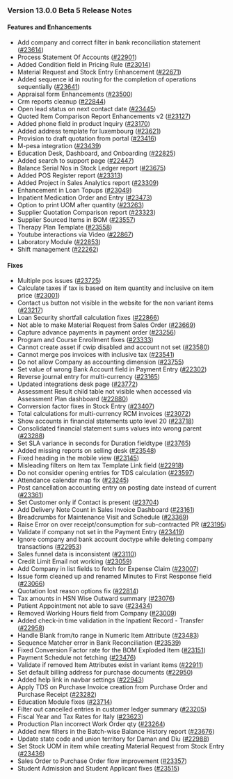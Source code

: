 ### Version 13.0.0 Beta 5 Release Notes

#### Features and Enhancements
- Add company and correct filter in bank reconciliation statement ([#23614](https://github.com/frappe/erpnext/pull/23614))
- Process Statement Of Accounts ([#22901](https://github.com/frappe/erpnext/pull/22901))
- Added Condition field in Pricing Rule ([#23014](https://github.com/frappe/erpnext/pull/23014))
- Material Request and Stock Entry Enhancement ([#22671](https://github.com/frappe/erpnext/pull/22671))
- Added sequence id in routing for the completion of operations sequentially ([#23641](https://github.com/frappe/erpnext/pull/23641))
- Appraisal form Enhancements ([#23500](https://github.com/frappe/erpnext/pull/23500))
- Crm reports cleanup ([#22844](https://github.com/frappe/erpnext/pull/22844))
- Open lead status on next contact date ([#23445](https://github.com/frappe/erpnext/pull/23445))
- Quoted Item Comparison Report Enhancements v2 ([#23127](https://github.com/frappe/erpnext/pull/23127))
- Added phone field in product Inquiry ([#23170](https://github.com/frappe/erpnext/pull/23170))
- Added address template for luxembourg ([#23621](https://github.com/frappe/erpnext/pull/23621))
- Provision to draft quotation from portal ([#23416](https://github.com/frappe/erpnext/pull/23416))
- M-pesa integration ([#23439](https://github.com/frappe/erpnext/pull/23439))
- Education Desk, Dashboard, and Onboarding ([#22825](https://github.com/frappe/erpnext/pull/22825))
- Added search to support page ([#22447](https://github.com/frappe/erpnext/pull/22447))
- Balance Serial Nos in Stock Ledger report ([#23675](https://github.com/frappe/erpnext/pull/23675))
- Added POS Register report ([#23313](https://github.com/frappe/erpnext/pull/23313))
- Added Project in Sales Analytics report ([#23309](https://github.com/frappe/erpnext/pull/23309))
- Enhancement in Loan Topups ([#23049](https://github.com/frappe/erpnext/pull/23049))
- Inpatient Medication Order and Entry ([#23473](https://github.com/frappe/erpnext/pull/23473))
- Option to print UOM after quantity ([#23263](https://github.com/frappe/erpnext/pull/23263))
- Supplier Quotation Comparison report ([#23323](https://github.com/frappe/erpnext/pull/23323))
- Supplier Sourced Items in BOM ([#23557](https://github.com/frappe/erpnext/pull/23557))
- Therapy Plan Template ([#23558](https://github.com/frappe/erpnext/pull/23558))
- Youtube interactions via Video  ([#22867](https://github.com/frappe/erpnext/pull/22867))
- Laboratory Module ([#22853](https://github.com/frappe/erpnext/pull/22853))
- Shift management ([#22262](https://github.com/frappe/erpnext/pull/22262))

#### Fixes
- Multiple pos issues ([#23725](https://github.com/frappe/erpnext/pull/23725))
- Calculate taxes if tax is based on item quantity and inclusive on item price ([#23001](https://github.com/frappe/erpnext/pull/23001))
- Contact us button not visible in the website for the non variant items ([#23217](https://github.com/frappe/erpnext/pull/23217))
- Loan Security shortfall calculation fixes ([#22866](https://github.com/frappe/erpnext/pull/22866))
- Not able to make Material Request from Sales Order ([#23669](https://github.com/frappe/erpnext/pull/23669))
- Capture advance payments in payment order ([#23256](https://github.com/frappe/erpnext/pull/23256))
- Program and Course Enrollment fixes ([#23333](https://github.com/frappe/erpnext/pull/23333))
- Cannot create asset if cwip disabled and account not set ([#23580](https://github.com/frappe/erpnext/pull/23580))
- Cannot merge pos invoices with inclusive tax ([#23541](https://github.com/frappe/erpnext/pull/23541))
- Do not allow Company as accounting dimension ([#23755](https://github.com/frappe/erpnext/pull/23755))
- Set value of wrong Bank Account field in Payment Entry ([#22302](https://github.com/frappe/erpnext/pull/22302))
- Reverse journal entry for multi-currency ([#23165](https://github.com/frappe/erpnext/pull/23165))
- Updated integrations desk page ([#23772](https://github.com/frappe/erpnext/pull/23772))
- Assessment Result child table not visible when accessed via Assessment Plan dashboard ([#22880](https://github.com/frappe/erpnext/pull/22880))
- Conversion factor fixes in Stock Entry ([#23407](https://github.com/frappe/erpnext/pull/23407))
- Total calculations for multi-currency RCM invoices ([#23072](https://github.com/frappe/erpnext/pull/23072))
- Show accounts in financial statements upto level 20 ([#23718](https://github.com/frappe/erpnext/pull/23718))
- Consolidated financial statement sums values into wrong parent ([#23288](https://github.com/frappe/erpnext/pull/23288))
- Set SLA variance in seconds for Duration fieldtype ([#23765](https://github.com/frappe/erpnext/pull/23765))
- Added missing reports on selling desk ([#23548](https://github.com/frappe/erpnext/pull/23548))
- Fixed heading in the mobile view ([#23145](https://github.com/frappe/erpnext/pull/23145))
- Misleading filters on Item tax Template Link field ([#22918](https://github.com/frappe/erpnext/pull/22918))
- Do not consider opening entries for TDS calculation ([#23597](https://github.com/frappe/erpnext/pull/23597))
- Attendance calendar map fix ([#23245](https://github.com/frappe/erpnext/pull/23245))
- Post cancellation accounting entry on posting date instead of current ([#23361](https://github.com/frappe/erpnext/pull/23361))
- Set Customer only if Contact is present ([#23704](https://github.com/frappe/erpnext/pull/23704))
- Add Delivery Note Count in Sales Invoice Dashboard ([#23161](https://github.com/frappe/erpnext/pull/23161))
- Breadcrumbs for Maintenance Visit and Schedule ([#23369](https://github.com/frappe/erpnext/pull/23369))
- Raise Error on over receipt/consumption for sub-contracted PR ([#23195](https://github.com/frappe/erpnext/pull/23195))
- Validate if company not set in the Payment Entry ([#23419](https://github.com/frappe/erpnext/pull/23419))
- Ignore company and bank account doctype while deleting company transactions ([#22953](https://github.com/frappe/erpnext/pull/22953))
- Sales funnel data is inconsistent ([#23110](https://github.com/frappe/erpnext/pull/23110))
- Credit Limit Email not working ([#23059](https://github.com/frappe/erpnext/pull/23059))
- Add Company in list fields to fetch for Expense Claim ([#23007](https://github.com/frappe/erpnext/pull/23007))
- Issue form cleaned up and renamed Minutes to First Response field ([#23066](https://github.com/frappe/erpnext/pull/23066))
- Quotation lost reason options fix ([#22814](https://github.com/frappe/erpnext/pull/22814))
- Tax amounts in HSN Wise Outward summary ([#23076](https://github.com/frappe/erpnext/pull/23076))
- Patient Appointment not able to save ([#23434](https://github.com/frappe/erpnext/pull/23434))
- Removed Working Hours field from Company ([#23009](https://github.com/frappe/erpnext/pull/23009))
- Added check-in time validation in the Inpatient Record - Transfer ([#22958](https://github.com/frappe/erpnext/pull/22958))
- Handle Blank from/to range in Numeric Item Attribute ([#23483](https://github.com/frappe/erpnext/pull/23483))
- Sequence Matcher error in Bank Reconciliation ([#23539](https://github.com/frappe/erpnext/pull/23539))
- Fixed Conversion Factor rate for the BOM Exploded Item ([#23151](https://github.com/frappe/erpnext/pull/23151))
- Payment Schedule not fetching ([#23476](https://github.com/frappe/erpnext/pull/23476))
- Validate if removed Item Attributes exist in variant items ([#22911](https://github.com/frappe/erpnext/pull/22911))
- Set default billing address for purchase documents ([#22950](https://github.com/frappe/erpnext/pull/22950))
- Added help link in navbar settings ([#22943](https://github.com/frappe/erpnext/pull/22943))
- Apply TDS on Purchase Invoice creation from Purchase Order and Purchase Receipt ([#23282](https://github.com/frappe/erpnext/pull/23282))
- Education Module fixes ([#23714](https://github.com/frappe/erpnext/pull/23714))
- Filter out cancelled entries in customer ledger summary ([#23205](https://github.com/frappe/erpnext/pull/23205))
- Fiscal Year and Tax Rates for Italy ([#23623](https://github.com/frappe/erpnext/pull/23623))
- Production Plan incorrect Work Order qty ([#23264](https://github.com/frappe/erpnext/pull/23264))
- Added new filters in the Batch-wise Balance History report ([#23676](https://github.com/frappe/erpnext/pull/23676))
- Update state code and union territory for Daman and Diu ([#22988](https://github.com/frappe/erpnext/pull/22988))
- Set Stock UOM in item while creating Material Request from Stock Entry ([#23436](https://github.com/frappe/erpnext/pull/23436))
- Sales Order to Purchase Order flow improvement ([#23357](https://github.com/frappe/erpnext/pull/23357))
- Student Admission and Student Applicant fixes ([#23515](https://github.com/frappe/erpnext/pull/23515))
